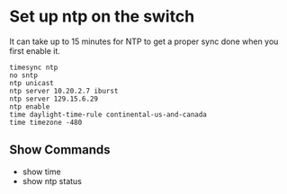 # Set up ntp on the switch

 It can take up to 15 minutes for NTP to get a proper sync done when you first enable it.

```
timesync ntp
no sntp
ntp unicast
ntp server 10.20.2.7 iburst
ntp server 129.15.6.29
ntp enable
time daylight-time-rule continental-us-and-canada
time timezone -480
```
## Show Commands

* show time
* show ntp status
